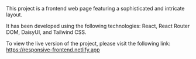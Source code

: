 This project is a frontend web page featuring a sophisticated and intricate layout. 

It has been developed using the following technologies: React, React Router DOM, DaisyUI, and Tailwind CSS.

To view the live version of the project, please visit the following link: https://responsive-frontend.netlify.app